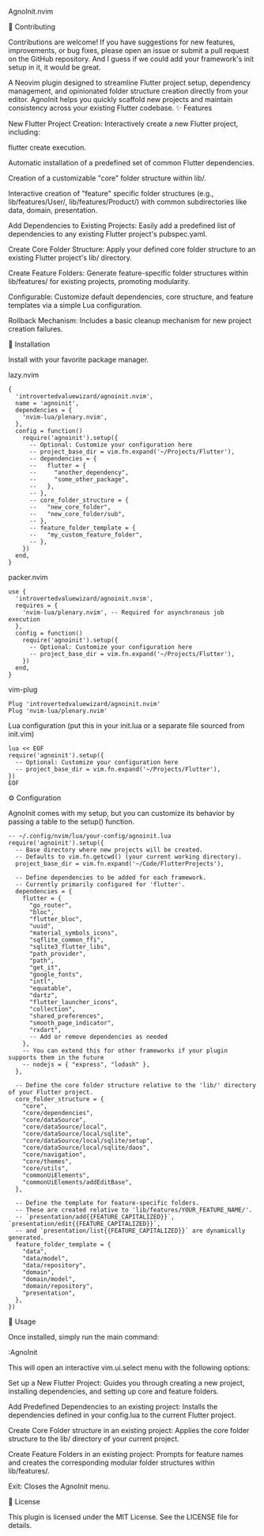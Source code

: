 AgnoInit.nvim


🤝 Contributing

Contributions are welcome! If you have suggestions for new features, improvements, or bug fixes, please open an issue or submit a pull request on the GitHub repository. And I guess if we could add your framework's init setup in it, it would be great.

A Neovim plugin designed to streamline Flutter project setup, dependency management, and opinionated folder structure creation directly from your editor. AgnoInit helps you quickly scaffold new projects and maintain consistency across your existing Flutter codebase.
✨ Features

New Flutter Project Creation: Interactively create a new Flutter project, including:

flutter create execution.

Automatic installation of a predefined set of common Flutter dependencies.

Creation of a customizable "core" folder structure within lib/.

Interactive creation of "feature" specific folder structures (e.g., lib/features/User/, lib/features/Product/) with common subdirectories like data, domain, presentation.

Add Dependencies to Existing Projects: Easily add a predefined list of dependencies to any existing Flutter project's pubspec.yaml.

Create Core Folder Structure: Apply your defined core folder structure to an existing Flutter project's lib/ directory.

Create Feature Folders: Generate feature-specific folder structures within lib/features/ for existing projects, promoting modularity.

Configurable: Customize default dependencies, core structure, and feature templates via a simple Lua configuration.

Rollback Mechanism: Includes a basic cleanup mechanism for new project creation failures.

🚀 Installation

Install with your favorite package manager.

lazy.nvim
```
{
  'introvertedvaluewizard/agnoinit.nvim',
  name = 'agnoinit',
  dependencies = {
    'nvim-lua/plenary.nvim',
  },
  config = function()
    require('agnoinit').setup({
      -- Optional: Customize your configuration here
      -- project_base_dir = vim.fn.expand('~/Projects/Flutter'),
      -- dependencies = {
      --   flutter = {
      --     "another_dependency",
      --     "some_other_package",
      --   },
      -- },
      -- core_folder_structure = {
      --   "new_core_folder",
      --   "new_core_folder/sub",
      -- },
      -- feature_folder_template = {
      --   "my_custom_feature_folder",
      -- },
    })
  end,
}
```

packer.nvim
```
use {
  'introvertedvaluewizard/agnoinit.nvim',
  requires = {
    'nvim-lua/plenary.nvim', -- Required for asynchronous job execution
  },
  config = function()
    require('agnoinit').setup({
      -- Optional: Customize your configuration here
      -- project_base_dir = vim.fn.expand('~/Projects/Flutter'),
    })
  end,
}

```
vim-plug

```
Plug 'introvertedvaluewizard/agnoinit.nvim' 
Plug 'nvim-lua/plenary.nvim'             

```

Lua configuration (put this in your init.lua or a separate file sourced from init.vim)
```
lua << EOF
require('agnoinit').setup({
  -- Optional: Customize your configuration here
  -- project_base_dir = vim.fn.expand('~/Projects/Flutter'),
})
EOF
```

⚙️ Configuration

AgnoInit comes with my setup, but you can customize its behavior by passing a table to the setup() function.

```
-- ~/.config/nvim/lua/your-config/agnoinit.lua
require('agnoinit').setup({
  -- Base directory where new projects will be created.
  -- Defaults to vim.fn.getcwd() (your current working directory).
  project_base_dir = vim.fn.expand('~/Code/FlutterProjects'),

  -- Define dependencies to be added for each framework.
  -- Currently primarily configured for 'flutter'.
  dependencies = {
    flutter = {
      "go_router",
      "bloc",
      "flutter_bloc",
      "uuid",
      "material_symbols_icons",
      "sqflite_common_ffi",
      "sqlite3_flutter_libs",
      "path_provider",
      "path",
      "get_it",
      "google_fonts",
      "intl",
      "equatable",
      "dartz",
      "flutter_launcher_icons",
      "collection",
      "shared_preferences",
      "smooth_page_indicator",
      "rxdart",
      -- Add or remove dependencies as needed
    },
    -- You can extend this for other frameworks if your plugin supports them in the future
    -- nodejs = { "express", "lodash" },
  },

  -- Define the core folder structure relative to the 'lib/' directory of your Flutter project.
  core_folder_structure = {
    "core",
    "core/dependencies",
    "core/dataSource",
    "core/dataSource/local",
    "core/dataSource/local/sqlite",
    "core/dataSource/local/sqlite/setup",
    "core/dataSource/local/sqlite/daos",
    "core/navigation",
    "core/themes",
    "core/utils",
    "commonUiElements",
    "commonUiElements/addEditBase",
  },

  -- Define the template for feature-specific folders.
  -- These are created relative to 'lib/features/YOUR_FEATURE_NAME/'.
  -- `presentation/add{{FEATURE_CAPITALIZED}}`, `presentation/edit{{FEATURE_CAPITALIZED}}`,
  -- and `presentation/list{{FEATURE_CAPITALIZED}}` are dynamically generated.
  feature_folder_template = {
    "data",
    "data/model",
    "data/repository",
    "domain",
    "domain/model",
    "domain/repository",
    "presentation",
  },
})
```

🚀 Usage

Once installed, simply run the main command:

:AgnoInit

This will open an interactive vim.ui.select menu with the following options:

Set up a New Flutter Project: Guides you through creating a new project, installing dependencies, and setting up core and feature folders.

Add Predefined Dependencies to an existing project: Installs the dependencies defined in your config.lua to the current Flutter project.

Create Core Folder structure in an existing project: Applies the core folder structure to the lib/ directory of your current project.

Create Feature Folders in an existing project: Prompts for feature names and creates the corresponding modular folder structures within lib/features/.

Exit: Closes the AgnoInit menu.

📄 License

This plugin is licensed under the MIT License. See the LICENSE file for details.
